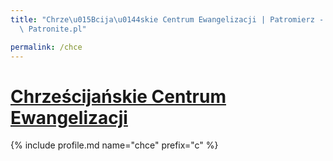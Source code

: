 ```yaml
---
title: "Chrze\u015Bcija\u0144skie Centrum Ewangelizacji | Patromierz - statystyki\
  \ Patronite.pl"

permalink: /chce
---
```


# [Chrześcijańskie Centrum Ewangelizacji](https://patronite.pl/chce)

{% include profile.md name="chce" prefix="c" %}
